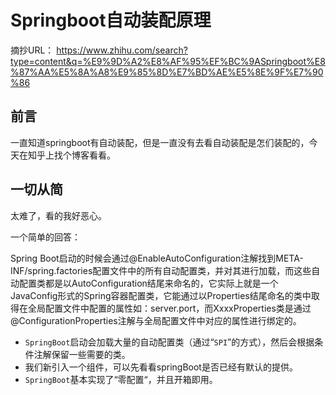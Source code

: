 # Springboot自动装配原理

摘抄URL： https://www.zhihu.com/search?type=content&q=%E9%9D%A2%E8%AF%95%EF%BC%9ASpringboot%E8%87%AA%E5%8A%A8%E9%85%8D%E7%BD%AE%E5%8E%9F%E7%90%86

## 前言

一直知道springboot有自动装配，但是一直没有去看自动装配是怎们装配的，今天在知乎上找个博客看看。

## 一切从简

太难了，看的我好恶心。

一个简单的回答：

Spring Boot启动的时候会通过@EnableAutoConfiguration注解找到META-INF/spring.factories配置文件中的所有自动配置类，并对其进行加载，而这些自动配置类都是以AutoConfiguration结尾来命名的，它实际上就是一个JavaConfig形式的Spring容器配置类，它能通过以Properties结尾命名的类中取得在全局配置文件中配置的属性如：server.port，而XxxxProperties类是通过@ConfigurationProperties注解与全局配置文件中对应的属性进行绑定的。

- `SpringBoot`启动会加载大量的自动配置类（通过“`SPI`”的方式），然后会根据条件注解保留一些需要的类。
- 我们新引入一个组件，可以先看看springBoot是否已经有默认的提供。
- `SpringBoot`基本实现了“零配置“，并且开箱即用。


